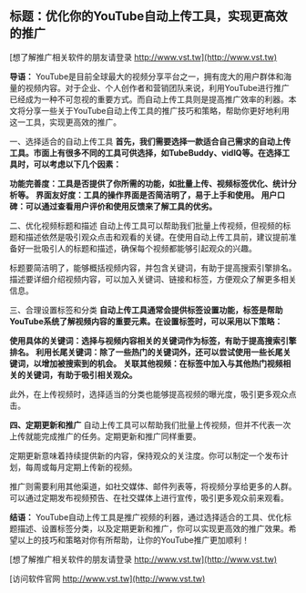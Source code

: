## **标题：优化你的YouTube自动上传工具，实现更高效的推广**

[想了解推广相关软件的朋友请登录 http://www.vst.tw](http://www.vst.tw)

**导语：**
YouTube是目前全球最大的视频分享平台之一，拥有庞大的用户群体和海量的视频内容。对于企业、个人创作者和营销团队来说，利用YouTube进行推广已经成为一种不可忽视的重要方式。而自动上传工具则是提高推广效率的利器。本文将分享一些关于YouTube自动上传工具的推广技巧和策略，帮助你更好地利用这一工具，实现更高效的推广。

一、选择适合的自动上传工具
**首先，我们需要选择一款适合自己需求的自动上传工具。市面上有很多不同的工具可供选择，如TubeBuddy、vidIQ等。在选择工具时，可以考虑以下几个因素：**

**功能完善度：工具是否提供了你所需的功能，如批量上传、视频标签优化、统计分析等。**
**界面友好度：工具的操作界面是否简洁明了，易于上手和使用。**
**用户口碑：可以通过查看用户评价和使用反馈来了解工具的优劣。**

二、优化视频标题和描述
自动上传工具可以帮助我们批量上传视频，但视频的标题和描述依然是吸引观众点击和观看的关键。在使用自动上传工具前，建议提前准备好一批吸引人的标题和描述，确保每个视频都能够引起观众的兴趣。

标题要简洁明了，能够概括视频内容，并包含关键词，有助于提高搜索引擎排名。描述要详细介绍视频内容，可以加入关键词、链接和标签，方便观众了解更多相关信息。

三、合理设置标签和分类
**自动上传工具通常会提供标签设置功能，标签是帮助YouTube系统了解视频内容的重要元素。在设置标签时，可以采用以下策略：**

**使用具体的关键词：选择与视频内容相关的关键词作为标签，有助于提高搜索引擎排名。**
**利用长尾关键词：除了一些热门的关键词外，还可以尝试使用一些长尾关键词，以增加被搜索到的机会。**
**关联其他视频：在标签中加入与其他热门视频相关的关键词，有助于吸引相关观众。**

此外，在上传视频时，选择适当的分类也能够提高视频的曝光度，吸引更多观众点击。

**四、定期更新和推广**
自动上传工具可以帮助我们批量上传视频，但并不代表一次上传就能完成推广的任务。定期更新和推广同样重要。

定期更新意味着持续提供新的内容，保持观众的关注度。你可以制定一个发布计划，每周或每月定期上传新的视频。

推广则需要利用其他渠道，如社交媒体、邮件列表等，将视频分享给更多的人群。可以通过定期发布视频预告、在社交媒体上进行宣传，吸引更多观众前来观看。

**结语：**
YouTube自动上传工具是推广视频的利器，通过选择适合的工具、优化标题描述、设置标签分类，以及定期更新和推广，你可以实现更高效的推广效果。希望以上的技巧和策略对你有所帮助，让你的YouTube推广更加顺利！

[想了解推广相关软件的朋友请登录 http://www.vst.tw](http://www.vst.tw)


[访问软件官网 http://www.vst.tw](http://www.vst.tw)

